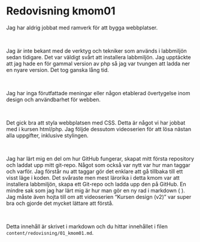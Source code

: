 ---
---
Redovisning kmom01
=========================

<p> Jag har aldrig jobbat med ramverk för att bygga webbplatser. </p>
&nbsp;
<p> Jag är inte bekant med de verktyg och tekniker som används i labbmiljön sedan tidigare.  Det var väldigt svårt att installera labbmiljön. Jag  upptäckte att jag hade en för gammal version av php så jag var tvungen att ladda ner en nyare version. Det tog ganska lång tid. </p>
&nbsp;
<p> Jag har inga förutfattade meningar eller någon etablerad övertygelse inom design och användbarhet för webben. </p>
&nbsp;
<p> Det gick bra att styla webbplatsen med CSS. Detta är något vi har jobbat med i kursen html/php. Jag följde dessutom videoserien för att lösa nästan alla uppgifter, inklusive stylingen. </p>
&nbsp;
<p> Jag har lärt mig en del om hur GitHub fungerar, skapat mitt första repository och laddat upp mitt git-repo. Något som också var nytt var hur man taggar och varför. Jag förstår nu att taggar gör det enklare att gå tillbaka till ett visst läge i koden. Det svåraste men mest lärorika i detta kmom var att installera labbmiljön, skapa ett Git-repo och ladda upp den på GitHub. En mindre sak som jag har lärt mig är hur man gör en ny rad i markdown (&nbsp;).
Jag måste även hojta till om att videoserien “Kursen design (v2)” var super bra och gjorde det mycket lättare att förstå. </p> &nbsp;

Detta innehåll är skrivet i markdown och du hittar innehållet i filen `content/redovisning/01_kmom01.md`.
